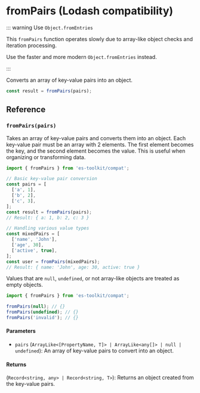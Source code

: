 # fromPairs (Lodash compatibility)

::: warning Use `Object.fromEntries`

This `fromPairs` function operates slowly due to array-like object checks and iteration processing.

Use the faster and more modern `Object.fromEntries` instead.

:::

Converts an array of key-value pairs into an object.

```typescript
const result = fromPairs(pairs);
```

## Reference

### `fromPairs(pairs)`

Takes an array of key-value pairs and converts them into an object. Each key-value pair must be an array with 2 elements. The first element becomes the key, and the second element becomes the value. This is useful when organizing or transforming data.

```typescript
import { fromPairs } from 'es-toolkit/compat';

// Basic key-value pair conversion
const pairs = [
  ['a', 1],
  ['b', 2],
  ['c', 3],
];
const result = fromPairs(pairs);
// Result: { a: 1, b: 2, c: 3 }

// Handling various value types
const mixedPairs = [
  ['name', 'John'],
  ['age', 30],
  ['active', true],
];
const user = fromPairs(mixedPairs);
// Result: { name: 'John', age: 30, active: true }
```

Values that are `null`, `undefined`, or not array-like objects are treated as empty objects.

```typescript
import { fromPairs } from 'es-toolkit/compat';

fromPairs(null); // {}
fromPairs(undefined); // {}
fromPairs('invalid'); // {}
```

#### Parameters

- `pairs` (`ArrayLike<[PropertyName, T]> | ArrayLike<any[]> | null | undefined`): An array of key-value pairs to convert into an object.

#### Returns

(`Record<string, any> | Record<string, T>`): Returns an object created from the key-value pairs.

